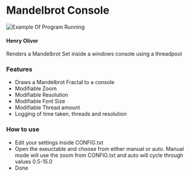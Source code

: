 # Mandelbrot Console
![Example Of Program Running](https://raw.githubusercontent.com/henry9836/Mandelbrot-Console/master/gif.gif)
#### Henry Oliver
Renders a Mandelbrot Set inside a windows console using a threadpool

### Features

- Draws a Mandelbrot Fractal to a console
- Modifiable Zoom
- Modifiable Resolution
- Modifiable Font Size
- Modifiable Thread amount
- Logging of time taken, threads and resolution

### How to use

- Edit your settings inside CONFIG.txt
- Open the exeuctable and choose from either manual or auto. Manual mode will use the zoom from CONFIG.txt and auto will cycle through values 0.5-15.0
- Done
